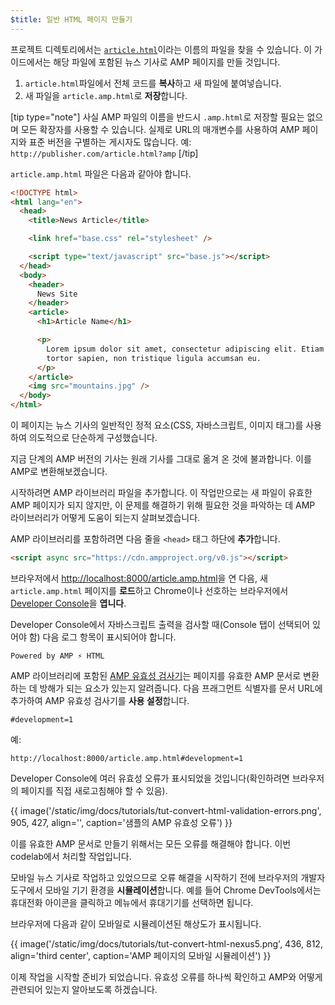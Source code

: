 ```yaml
---
$title: 일반 HTML 페이지 만들기
---
```


프로젝트 디렉토리에서는 [`article.html`](https://github.com/googlecodelabs/accelerated-mobile-pages-foundations/blob/master/article.html)이라는 이름의 파일을 찾을 수 있습니다. 이 가이드에서는 해당 파일에 포함된 뉴스 기사로 AMP 페이지를 만들 것입니다.

1.  `article.html`파일에서 전체 코드를 **복사**하고 새 파일에 붙여넣습니다.
2.  새 파일을 `article.amp.html`로 **저장**합니다.

[tip type="note"]
사실 AMP 파일의 이름을 반드시 `.amp.html`로 저장할 필요는 없으며 모든 확장자를 사용할 수 있습니다. 실제로 URL의 매개변수를 사용하여 AMP 페이지와 표준 버전을 구별하는 게시자도 많습니다. 예: `http://publisher.com/article.html?amp`
[/tip]

`article.amp.html` 파일은 다음과 같아야 합니다.

```html
<!DOCTYPE html>
<html lang="en">
  <head>
    <title>News Article</title>

    <link href="base.css" rel="stylesheet" />

    <script type="text/javascript" src="base.js"></script>
  </head>
  <body>
    <header>
      News Site
    </header>
    <article>
      <h1>Article Name</h1>

      <p>
        Lorem ipsum dolor sit amet, consectetur adipiscing elit. Etiam egestas
        tortor sapien, non tristique ligula accumsan eu.
      </p>
    </article>
    <img src="mountains.jpg" />
  </body>
</html>
```

이 페이지는 뉴스 기사의 일반적인 정적 요소(CSS, 자바스크립트, 이미지 태그)를 사용하여 의도적으로 단순하게 구성했습니다.

지금 단계의 AMP 버전의 기사는 원래 기사를 그대로 옮겨 온 것에 불과합니다. 이를 AMP로 변환해보겠습니다.

시작하려면 AMP 라이브러리 파일을 추가합니다. 이 작업만으로는 새 파일이 유효한 AMP 페이지가 되지 않지만, 이 문제를 해결하기 위해 필요한 것을 파악하는 데 AMP 라이브러리가 어떻게 도움이 되는지 살펴보겠습니다.

AMP 라이브러리를 포함하려면 다음 줄을 `<head>` 태그 하단에 **추가**합니다.

```html
<script async src="https://cdn.ampproject.org/v0.js"></script>
```

브라우저에서 [http://localhost:8000/article.amp.html](http://localhost:8000/article.amp.html)을 연 다음, 새 `article.amp.html` 페이지를 **로드**하고 Chrome이나 선호하는 브라우저에서 [Developer Console](https://developer.chrome.com/devtools/docs/console)을 **엽니다**.

Developer Console에서 자바스크립트 출력을 검사할 때(Console 탭이 선택되어 있어야 함) 다음 로그 항목이 표시되어야 합니다.

```text
Powered by AMP ⚡ HTML
```

AMP 라이브러리에 포함된 [AMP 유효성 검사기](../../../../documentation/guides-and-tutorials/learn/validation-workflow/validate_amp.md)는 페이지를 유효한 AMP 문서로 변환하는 데 방해가 되는 요소가 있는지 알려줍니다. 다음 프래그먼트 식별자를 문서 URL에 추가하여 AMP 유효성 검사기를 **사용 설정**합니다.

```text
#development=1
```

예:

```text
http://localhost:8000/article.amp.html#development=1
```

Developer Console에 여러 유효성 오류가 표시되었을 것입니다(확인하려면 브라우저의 페이지를 직접 새로고침해야 할 수 있음).

{{ image('/static/img/docs/tutorials/tut-convert-html-validation-errors.png', 905, 427, align='', caption='샘플의 AMP 유효성 오류') }}

이를 유효한 AMP 문서로 만들기 위해서는 모든 오류를 해결해야 합니다. 이번 codelab에서 처리할 작업입니다.

모바일 뉴스 기사로 작업하고 있었으므로 오류 해결을 시작하기 전에 브라우저의 개발자 도구에서 모바일 기기 환경을 **시뮬레이션**합니다. 예를 들어 Chrome DevTools에서는 휴대전화 아이콘을 클릭하고 메뉴에서 휴대기기를 선택하면 됩니다.

브라우저에 다음과 같이 모바일로 시뮬레이션된 해상도가 표시됩니다.

{{ image('/static/img/docs/tutorials/tut-convert-html-nexus5.png', 436, 812, align='third center', caption='AMP 페이지의 모바일 시뮬레이션') }}

이제 작업을 시작할 준비가 되었습니다. 유효성 오류를 하나씩 확인하고 AMP와 어떻게 관련되어 있는지 알아보도록 하겠습니다.
